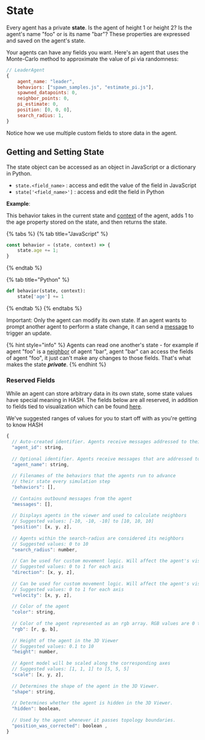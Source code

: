 # State

Every agent has a private **state**. Is the agent of height 1 or height 2? Is the agent's name "foo" or is its name "bar"? These properties are expressed and saved on the agent's state.

Your agents can have any fields you want. Here's an agent that uses the Monte-Carlo method to approximate the value of pi via randomness:

```javascript
// LeaderAgent
{
    agent_name: "leader",
    behaviors: ["spawn_samples.js", "estimate_pi.js"],
    spawned_datapoints: 0,
    neighbor_points: 0,
    pi_estimate: 0,
    position: [0, 0, 0],
    search_radius: 1,
}
```

Notice how we use multiple custom fields to store data in the agent.

## Getting and Setting State

The state object can be accessed as an object in JavaScript or a dictionary in Python.

* `state.<field_name>` : access and edit the value of the field in JavaScript
* `state['<field_name>']` : access and edit the field in Python

**Example**:

This behavior takes in the current state and [context](context.md) of the agent, adds 1 to the age property stored on the state, and then returns the state.

{% tabs %}
{% tab title="JavaScript" %}
```javascript
const behavior = (state, context) => {
    state.age += 1;
}
```
{% endtab %}

{% tab title="Python" %}
```python
def behavior(state, context):
    state['age'] += 1
```
{% endtab %}
{% endtabs %}

Important: Only the agent can modify its own state. If an agent wants to prompt another agent to perform a state change, it can send a [message](../agent-messages) to trigger an update.

{% hint style="info" %}
Agents can read one another's state - for example if agent "foo" is a [neighbor](context.md) of agent "bar", agent "bar" can access the fields of agent "foo", it just can't make any changes to those fields. That's what makes the state _**private**_.
{% endhint %}

### Reserved Fields

While an agent can store arbitrary data in its own state, some state values have special meaning in HASH. The fields below are all reserved, in addition to fields tied to visualization which can be found [here](visualization/).

We've suggested ranges of values for you to start off with as you're getting to know HASH

```javascript
{ 
  // Auto-created identifier. Agents receive messages addressed to their ID
  "agent_id": string, 
  
  // Optional identifier. Agents receive messages that are addressed to their name
  "agent_name": string,  
  
  // Filenames of the behaviors that the agents run to advance 
  // their state every simulation step
  "behaviors": [],
  
  // Contains outbound messages from the agent
  "messages": [],
  
  // Displays agents in the viewer and used to calculate neighbors
  // Suggested values: [-10, -10, -10] to [10, 10, 10]
  "position": [x, y, z],
  
  // Agents within the search-radius are considered its neighbors
  // Suggested values: 0 to 10
  "search_radius": number, 
  
  // Can be used for custom movement logic. Will affect the agent's visualization
  // Suggested values: 0 to 1 for each axis 
  "direction": [x, y, z], 
  
  // Can be used for custom movement logic. Will affect the agent's visualization
  // Suggested values: 0 to 1 for each axis
  "velocity": [x, y, z], 
  
  // Color of the agent
  "color": string, 
  
  // Color of the agent represented as an rgb array. RGB values are 0 to 255
  "rgb": [r, g, b], 
  
  // Height of the agent in the 3D Viewer
  // Suggested values: 0.1 to 10
  "height": number, 
  
  // Agent model will be scaled along the corresponding axes
  // Suggested values: [1, 1, 1] to [5, 5, 5]
  "scale": [x, y, z], 
  
  // Determines the shape of the agent in the 3D Viewer.
  "shape": string, 
  
  // Determines whether the agent is hidden in the 3D Viewer.
  "hidden": boolean, 
  
  // Used by the agent whenever it passes topology boundaries.
  "position_was_corrected": boolean ,
}
```

